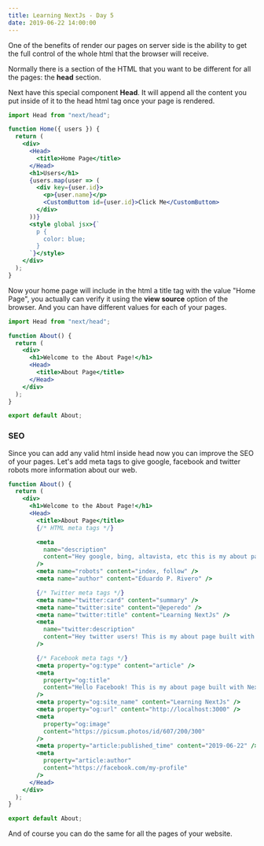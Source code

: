 ```yaml
---
title: Learning NextJs - Day 5
date: 2019-06-22 14:00:00
---
```


One of the benefits of render our pages on server side is the ability to get the full control of the whole html that the browser will receive.

Normally there is a section of the HTML that you want to be different for all the pages: the **head** section.

Next have this special component **Head**. It will append all the content you put inside of it to the head html tag once your page is rendered.

```jsx
import Head from "next/head";

function Home({ users }) {
  return (
    <div>
      <Head>
        <title>Home Page</title>
      </Head>
      <h1>Users</h1>
      {users.map(user => (
        <div key={user.id}>
          <p>{user.name}</p>
          <CustomButtom id={user.id}>Click Me</CustomButtom>
        </div>
      ))}
      <style global jsx>{`
        p {
          color: blue;
        }
      `}</style>
    </div>
  );
}
```

Now your home page will include in the html a title tag with the value "Home Page", you actually can verify it using the **view source** option of the browser.
And you can have different values for each of your pages.

```jsx
import Head from "next/head";

function About() {
  return (
    <div>
      <h1>Welcome to the About Page!</h1>
      <Head>
        <title>About Page</title>
      </Head>
    </div>
  );
}

export default About;
```

### SEO

Since you can add any valid html inside head now you can improve the SEO of your pages. Let's add meta tags to give google, facebook and twitter robots more information about our web.

```jsx
function About() {
  return (
    <div>
      <h1>Welcome to the About Page!</h1>
      <Head>
        <title>About Page</title>
        {/* HTML meta tags */}

        <meta
          name="description"
          content="Hey google, bing, altavista, etc this is my about page, please rank me nice!"
        />
        <meta name="robots" content="index, follow" />
        <meta name="author" content="Eduardo P. Rivero" />

        {/* Twitter meta tags */}
        <meta name="twitter:card" content="summary" />
        <meta name="twitter:site" content="@eperedo" />
        <meta name="twitter:title" content="Learning NextJs" />
        <meta
          name="twitter:description"
          content="Hey twitter users! This is my about page built with NextJs!"
        />

        {/* Facebook meta tags */}
        <meta property="og:type" content="article" />
        <meta
          property="og:title"
          content="Hello Facebook! This is my about page built with NextJs!"
        />
        <meta property="og:site_name" content="Learning NextJs" />
        <meta property="og:url" content="http://localhost:3000" />
        <meta
          property="og:image"
          content="https://picsum.photos/id/607/200/300"
        />
        <meta property="article:published_time" content="2019-06-22" />
        <meta
          property="article:author"
          content="https://facebook.com/my-profile"
        />
      </Head>
    </div>
  );
}

export default About;
```

And of course you can do the same for all the pages of your website.
